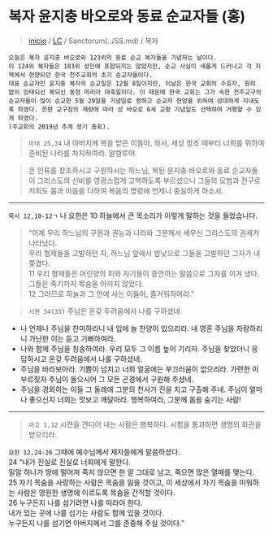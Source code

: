 # 복자 윤지충 바오로와 동료 순교자들 (홍)

> [inicio](../../README.md) / [LC](../../LC.md) / Sanctorum(../SS.md)  / 복자  


```
오늘은 복자 윤지충 바오로와 123위의 동료 순교 복자들을 기념하는 날이다.  
이 124위 복자들은 103위 성인에 포함되지는 않았지만, 순교 사실이 새롭게 드러나고 각 지역에서 현양되던 한국 천주교회의 초기 순교자들이다.  
대표 순교자인 윤지충 복자의 순교일은 12월 8일이지만, 이날은 한국 교회의 수호자, 원죄 없이 잉태되신 복되신 동정 마리아 대축일이다. 이 때문에 한국 교회는 그가 속한 전주교구의 순교자들이 많이 순교한 5월 29일을 기념일로 정하고 순교자 현양을 위하여 성대하게 지내도록 하였다. 한편 교구장의 재량에 따라 성 바오로 6세 교황 기념일도 선택하여 거행할 수 있게 하였다.  
(주교회의 2019년 추계 정기 총회).
```

> `마태 25,34` 내 아버지께 복을 받은 이들아, 와서, 세상 창조 때부터 너희를 위하여 준비된 나라를 차지하여라. 알렐루야.

> 온 인류를 창조하시고 구원하시는 하느님, 복된 윤지충 바오로와 동료 순교자들이 그리스도의 신비를 영광스럽게 고백하도록 부르셨으니 그들의 모범과 전구로 저희도 몸과 마음을 다하여 복음의 명령에 언제나 충실하게 하소서. 

----

`묵시 12,10-12ㄱ` 나 요한은 10 하늘에서 큰 목소리가 이렇게 말하는 것을 들었습니다.  
> “이제 우리 하느님의 구원과 권능과 나라와 그분께서 세우신 그리스도의 권세가 나타났다.  
우리 형제들을 고발하던 자, 하느님 앞에서 밤낮으로 그들을 고발하던 그자가 내쫓겼다.  
11 우리 형제들은 어린양의 피와 자기들이 증언하는 말씀으로 그자를 이겨 냈다.  
그들은 죽기까지 목숨을 아끼지 않았다.  
12 그러므로 하늘과 그 안에 사는 이들아, 즐거워하여라.”  

> `시편 34(33)` 주님은 온갖 두려움에서 나를 구하셨네.
- 나 언제나 주님을 찬미하리니 내 입에 늘 찬양이 있으리라. 내 영혼 주님을 자랑하리니 가난한 이는 듣고 기뻐하여라.  
- 나와 함께 주님을 칭송하여라. 우리 모두 그 이름 높이 기리자. 주님을 찾았더니 응답하시고 온갖 두려움에서 나를 구하셨네.  
- 주님을 바라보아라. 기쁨이 넘치고 너희 얼굴에는 부끄러움이 없으리라. 가련한 이 부르짖자 주님이 들으시어 그 모든 곤경에서 구원해 주셨네.  
- 주님을 경외하는 이들 그 둘레에 그분의 천사가 진을 치고 구출해 주네. 주님이 얼마나 좋으신지 너희는 맛보고 깨달아라. 행복하여라, 그분께 몸을 숨기는 사람!  

----

> `야고 1,12` 시련을 견디어 내는 사람은 행복하다. 시험을 통과하면 생명의 화관을 받으리라.

`요한 12,24-26` 그때에 예수님께서 제자들에게 말씀하셨다.  
24 “내가 진실로 진실로 너희에게 말한다.  
밀알 하나가 땅에 떨어져 죽지 않으면 한 알 그대로 남고, 죽으면 많은 열매를 맺는다.  
25 자기 목숨을 사랑하는 사람은 목숨을 잃을 것이고, 이 세상에서 자기 목숨을 미워하는 사람은 영원한 생명에 이르도록 목숨을 간직할 것이다.  
26 누구든지 나를 섬기려면 나를 따라야 한다.  
내가 있는 곳에 나를 섬기는 사람도 함께 있을 것이다.  
누구든지 나를 섬기면 아버지께서 그를 존중해 주실 것이다.”  